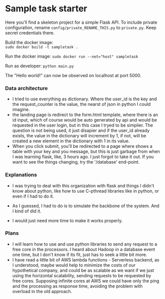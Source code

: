 # Sample task starter

Here you'll find a skeleton project for a simple Flask API.
To include private configuration, rename `config/private_RENAME_THIS.py` to `private.py`. Keep secret credentials there.

Build the docker image:  
`sudo docker build -t sampletask .`

Run the docker image:
`sudo docker run --net="host" sampletask`

Run as developer:
`python main.py`

The "Hello world!" can now be observed on   localhost at port 5000. 

### Data architecture
 - I tried to use everything as dictionary. Where the user_id is the key and the request_counter is the value, the nearst of json in python I could imagine.
 - the landing page is redirect to the form.html template, where there is an id input, which of course would be auto generated by api and would be requested in the user login, but in this case I tryed to be simplier. The question is not being used, it just disapier and if the user_id already exists, the value in the dictionary will increment by 1, if not, will be created a new element in the dictionary with 1 in its value.
  - When you click submit, you'll be redirected to a page where shows a table with your key and you message, but this is just garbage from when I was learning flask, like, 3 hours ago. I just forgot to take it out. If you want to see the things changing, try the '/database' end-point.

### Explanations

 - I was trying to deal with this organization with flask and things I didn't know about python, like how to use C-pthread libraries like in python, or even if I had to do it.

 - As I guessed, I had to do is to simulate the backbone of the system. And I kind of did it.

 - I would just need more time to make it works properly.

### Plans
 - I will learn how to use and use python libraries to send any request to a free core in the processors. I heard about Hadoop in a database event one time, but I don't know if its fit, just has to seek a little bit more.
 - I have read a little bit of AWS lambda functions - Serverless backend, as I understood, maybe would help to minimize the costs of our hypothetical company, and could be as scalable as we want if we just using the horizontal scalability, sending requests to be requested by free cores. Supposing infinite cores at AWS we could have only the ping and the processing as response time, avoiding the problem with overload in the old approach.

